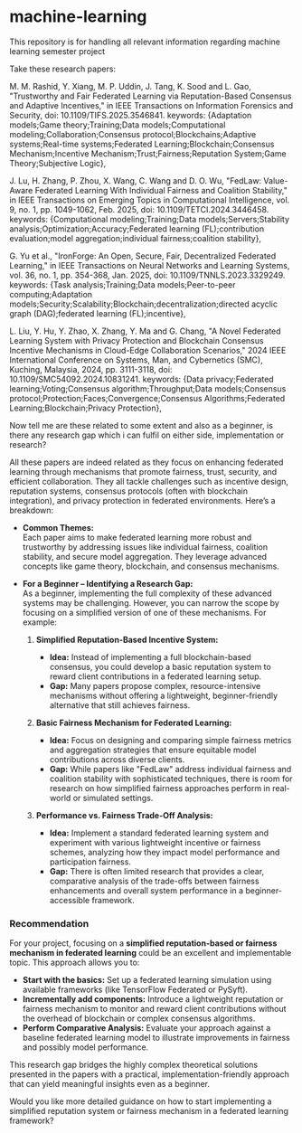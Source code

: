 # machine-learning
This repository is for handling all relevant information regarding machine learning semester project

Take these research papers:

M. M. Rashid, Y. Xiang, M. P. Uddin, J. Tang, K. Sood and L. Gao, "Trustworthy and Fair Federated Learning via Reputation-Based Consensus and Adaptive Incentives," in IEEE Transactions on Information Forensics and Security, doi: 10.1109/TIFS.2025.3546841.
keywords: {Adaptation models;Game theory;Training;Data models;Computational modeling;Collaboration;Consensus protocol;Blockchains;Adaptive systems;Real-time systems;Federated Learning;Blockchain;Consensus Mechanism;Incentive Mechanism;Trust;Fairness;Reputation System;Game Theory;Subjective Logic},


J. Lu, H. Zhang, P. Zhou, X. Wang, C. Wang and D. O. Wu, "FedLaw: Value-Aware Federated Learning With Individual Fairness and Coalition Stability," in IEEE Transactions on Emerging Topics in Computational Intelligence, vol. 9, no. 1, pp. 1049-1062, Feb. 2025, doi: 10.1109/TETCI.2024.3446458.
keywords: {Computational modeling;Training;Data models;Servers;Stability analysis;Optimization;Accuracy;Federated learning (FL);contribution evaluation;model aggregation;individual fairness;coalition stability},


G. Yu et al., "IronForge: An Open, Secure, Fair, Decentralized Federated Learning," in IEEE Transactions on Neural Networks and Learning Systems, vol. 36, no. 1, pp. 354-368, Jan. 2025, doi: 10.1109/TNNLS.2023.3329249.
keywords: {Task analysis;Training;Data models;Peer-to-peer computing;Adaptation models;Security;Scalability;Blockchain;decentralization;directed acyclic graph (DAG);federated learning (FL);incentive},


L. Liu, Y. Hu, Y. Zhao, X. Zhang, Y. Ma and G. Chang, "A Novel Federated Learning System with Privacy Protection and Blockchain Consensus Incentive Mechanisms in Cloud-Edge Collaboration Scenarios," 2024 IEEE International Conference on Systems, Man, and Cybernetics (SMC), Kuching, Malaysia, 2024, pp. 3111-3118, doi: 10.1109/SMC54092.2024.10831241. keywords: {Data privacy;Federated learning;Voting;Consensus algorithm;Throughput;Data models;Consensus protocol;Protection;Faces;Convergence;Consensus Algorithms;Federated Learning;Blockchain;Privacy Protection},


Now tell me are these related to some extent and also as a beginner, is there any research gap which i can fulfil on either side, implementation or research?

All these papers are indeed related as they focus on enhancing federated learning through mechanisms that promote fairness, trust, security, and efficient collaboration. They all tackle challenges such as incentive design, reputation systems, consensus protocols (often with blockchain integration), and privacy protection in federated environments. Here’s a breakdown:

- **Common Themes:**  
  Each paper aims to make federated learning more robust and trustworthy by addressing issues like individual fairness, coalition stability, and secure model aggregation. They leverage advanced concepts like game theory, blockchain, and consensus mechanisms.

- **For a Beginner – Identifying a Research Gap:**  
  As a beginner, implementing the full complexity of these advanced systems may be challenging. However, you can narrow the scope by focusing on a simplified version of one of these mechanisms. For example:
  
  1. **Simplified Reputation-Based Incentive System:**  
     - **Idea:** Instead of implementing a full blockchain-based consensus, you could develop a basic reputation system to reward client contributions in a federated learning setup.
     - **Gap:** Many papers propose complex, resource-intensive mechanisms without offering a lightweight, beginner-friendly alternative that still achieves fairness.
  
  2. **Basic Fairness Mechanism for Federated Learning:**  
     - **Idea:** Focus on designing and comparing simple fairness metrics and aggregation strategies that ensure equitable model contributions across diverse clients.
     - **Gap:** While papers like "FedLaw" address individual fairness and coalition stability with sophisticated techniques, there is room for research on how simplified fairness approaches perform in real-world or simulated settings.
  
  3. **Performance vs. Fairness Trade-Off Analysis:**  
     - **Idea:** Implement a standard federated learning system and experiment with various lightweight incentive or fairness schemes, analyzing how they impact model performance and participation fairness.
     - **Gap:** There is often limited research that provides a clear, comparative analysis of the trade-offs between fairness enhancements and overall system performance in a beginner-accessible framework.

### Recommendation

For your project, focusing on a **simplified reputation-based or fairness mechanism in federated learning** could be an excellent and implementable topic. This approach allows you to:
- **Start with the basics:** Set up a federated learning simulation using available frameworks (like TensorFlow Federated or PySyft).  
- **Incrementally add components:** Introduce a lightweight reputation or fairness mechanism to monitor and reward client contributions without the overhead of blockchain or complex consensus algorithms.
- **Perform Comparative Analysis:** Evaluate your approach against a baseline federated learning model to illustrate improvements in fairness and possibly model performance.

This research gap bridges the highly complex theoretical solutions presented in the papers with a practical, implementation-friendly approach that can yield meaningful insights even as a beginner.

Would you like more detailed guidance on how to start implementing a simplified reputation system or fairness mechanism in a federated learning framework?

